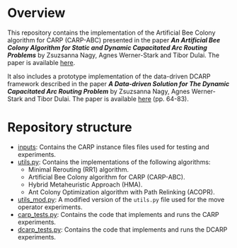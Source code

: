 # Overview

This repository contains the implementation of the Artificial Bee Colony algorithm for CARP (CARP-ABC) presented in the paper __*An Artificial Bee Colony Algorithm for Static and Dynamic Capacitated Arc Routing Problems*__ by Zsuzsanna Nagy, Agnes Werner-Stark and Tibor Dulai. The paper is available [here](https://www.mdpi.com/2227-7390/10/13/2205).

It also includes a prototype implementation of the data-driven DCARP framework described in the paper __*A Data-driven Solution for The Dynamic Capacitated Arc Routing Problem*__ by Zsuzsanna Nagy, Agnes Werner-Stark and Tibor Dulai. The paper is available [here](https://www.conferences-scientific.cz/file/9788088203247) (pp. 64-83).

# Repository structure

- [inputs](inputs): Contains the CARP instance files files used for testing and experiments.
- [utils.py](utils.py): Contains the implementations of the following algorithms:
  - Minimal Rerouting (RR1) algorithm.
  - Artificial Bee Colony algorithm for CARP (CARP-ABC).
  - Hybrid Metaheuristic Approach (HMA).
  - Ant Colony Optimization algorithm with Path Relinking (ACOPR).
- [utils_mod.py](utils_mod.py): A modified version of the `utils.py` file used for the move operator experiments.
- [carp_tests.py](carp_tests.py): Contains the code that implements and runs the CARP experiments.
- [dcarp_tests.py](dcarp_tests.py): Contains the code that implements and runs the DCARP experiments.
